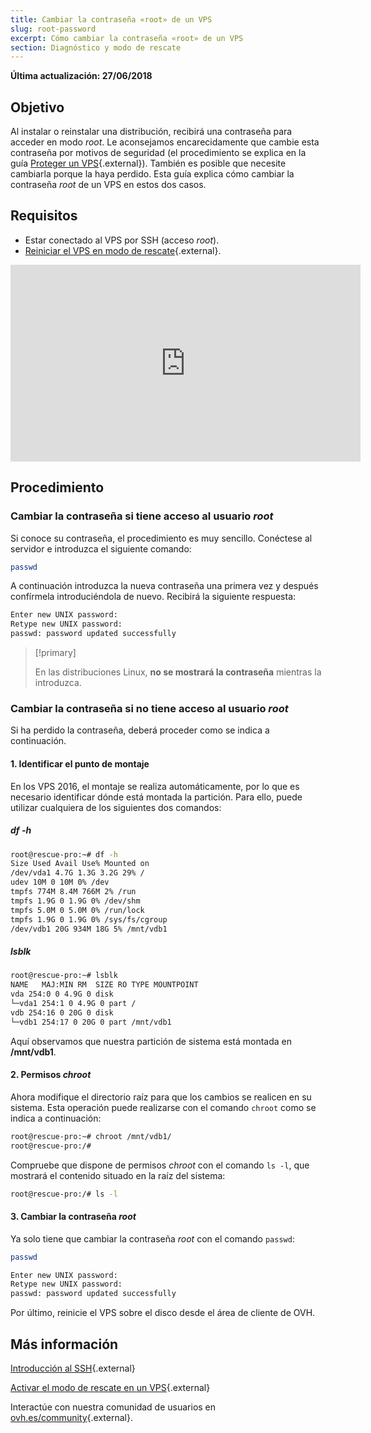 ```yaml
---
title: Cambiar la contraseña «root» de un VPS
slug: root-password
excerpt: Cómo cambiar la contraseña «root» de un VPS
section: Diagnóstico y modo de rescate
---
```


**Última actualización: 27/06/2018**

## Objetivo

Al instalar o reinstalar una distribución, recibirá una contraseña para acceder en modo *root*. Le aconsejamos encarecidamente que cambie esta contraseña por motivos de seguridad (el procedimiento se explica en la guía [Proteger un VPS](https://docs.ovh.com/es/vps/consejos-proteccion-vps){.external}). También es posible que necesite cambiarla porque la haya perdido. Esta guía explica cómo cambiar la contraseña *root* de un VPS en estos dos casos.

## Requisitos

- Estar conectado al VPS por SSH (acceso *root*).
- [Reiniciar el VPS en modo de rescate](https://docs.ovh.com/es/vps/rescue/){.external}.

<iframe width="560" height="315" src="https://www.youtube.com/embed/ua1qoTMq35g?rel=0" frameborder="0" allow="autoplay; encrypted-media" allowfullscreen></iframe>

## Procedimiento

### Cambiar la contraseña si tiene acceso al usuario *root*

Si conoce su contraseña, el procedimiento es muy sencillo. Conéctese al servidor e introduzca el siguiente comando:

```sh
passwd
```

A continuación introduzca la nueva contraseña una primera vez y después confírmela introduciéndola de nuevo. Recibirá la siguiente respuesta:

```sh
Enter new UNIX password:
Retype new UNIX password:
passwd: password updated successfully
```

> [!primary]
>
> En las distribuciones Linux, **no se mostrará la contraseña** mientras la introduzca.
> 

### Cambiar la contraseña si no tiene acceso al usuario *root*

Si ha perdido la contraseña, deberá proceder como se indica a continuación.

#### 1. Identificar el punto de montaje

En los VPS 2016, el montaje se realiza automáticamente, por lo que es necesario identificar dónde está montada la partición. Para ello, puede utilizar cualquiera de los siguientes dos comandos:

##### df -h

```sh
root@rescue-pro:~# df -h
Size Used Avail Use% Mounted on
/dev/vda1 4.7G 1.3G 3.2G 29% /
udev 10M 0 10M 0% /dev
tmpfs 774M 8.4M 766M 2% /run
tmpfs 1.9G 0 1.9G 0% /dev/shm
tmpfs 5.0M 0 5.0M 0% /run/lock
tmpfs 1.9G 0 1.9G 0% /sys/fs/cgroup
/dev/vdb1 20G 934M 18G 5% /mnt/vdb1
```

##### lsblk

```sh
root@rescue-pro:~# lsblk
NAME   MAJ:MIN RM  SIZE RO TYPE MOUNTPOINT
vda 254:0 0 4.9G 0 disk
└─vda1 254:1 0 4.9G 0 part /
vdb 254:16 0 20G 0 disk
└─vdb1 254:17 0 20G 0 part /mnt/vdb1
```

Aquí observamos que nuestra partición de sistema está montada en **/mnt/vdb1**.


#### 2. Permisos *chroot*

Ahora modifique el directorio raíz para que los cambios se realicen en su sistema. Esta operación puede realizarse con el comando `chroot` como se indica a continuación:

```sh
root@rescue-pro:~# chroot /mnt/vdb1/
root@rescue-pro:/#
```

Compruebe que dispone de permisos *chroot* con el comando `ls -l`, que mostrará el contenido situado en la raíz del sistema:

```sh
root@rescue-pro:/# ls -l
```

#### 3. Cambiar la contraseña *root*

Ya solo tiene que cambiar la contraseña *root* con el comando `passwd`:

```sh
passwd
```
```sh
Enter new UNIX password:
Retype new UNIX password:
passwd: password updated successfully
```

Por último, reinicie el VPS sobre el disco desde el área de cliente de OVH.

## Más información

[Introducción al SSH](https://docs.ovh.com/es/dedicated/ssh-introduction/){.external}

[Activar el modo de rescate en un VPS](https://docs.ovh.com/es/vps/rescue/){.external}

Interactúe con nuestra comunidad de usuarios en [ovh.es/community](https://www.ovh.es/community/){.external}.